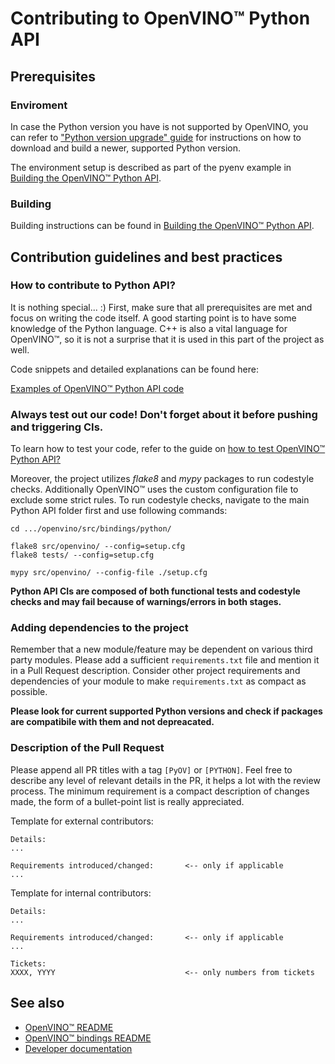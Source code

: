 # Contributing to OpenVINO™ Python API

## Prerequisites

### Enviroment
In case the Python version you have is not supported by OpenVINO, you can refer to ["Python version upgrade" guide](https://github.com/openvinotoolkit/openvino/blob/master/src/bindings/python/docs/python_version_upgrade.md) for instructions on how to download and build a newer, supported Python version.

The environment setup is described as part of the pyenv example in [Building the OpenVINO™ Python API](./build.md#Example:_using_pyenv_with_OpenVINO™_on_Linux_based_system).

### Building
Building instructions can be found in [Building the OpenVINO™ Python API](./build.md#_Building_the_OpenVINO™_Python_API).

## Contribution guidelines and best practices

### How to contribute to Python API?
It is nothing special... :) First, make sure that all prerequisites are met and focus on writing the code itself. A good starting point is to have some knowledge of the Python language. C++ is also a vital language for OpenVINO™, so it is not a surprise that it is used in this part of the project as well.

Code snippets and detailed explanations can be found here:

[Examples of OpenVINO™ Python API code](./code_example.md)

### Always test out our code! Don't forget about it before pushing and triggering CIs.

To learn how to test your code, refer to the guide on [how to test OpenVINO™ Python API?](./test_examples.md#Running_OpenVINO™_Python_API_tests)

Moreover, the project utilizes *flake8* and *mypy* packages to run codestyle checks. Additionally OpenVINO™ uses the custom configuration file to exclude some strict rules. To run codestyle checks, navigate to the main Python API folder first and use following commands:
```shell
cd .../openvino/src/bindings/python/

flake8 src/openvino/ --config=setup.cfg
flake8 tests/ --config=setup.cfg

mypy src/openvino/ --config-file ./setup.cfg
```

**Python API CIs are composed of both functional tests and codestyle checks and may fail because of warnings/errors in both stages.**

### Adding dependencies to the project
Remember that a new module/feature may be dependent on various third party modules. Please add a sufficient `requirements.txt` file and mention it in a Pull Request description. Consider other project requirements and dependencies of your module to make `requirements.txt` as compact as possible.

**Please look for current supported Python versions and check if packages are compatibile with them and not depreacated.**

### Description of the Pull Request
Please append all PR titles with a tag `[PyOV]` or `[PYTHON]`. Feel free to describe any level of relevant details in the PR, it helps a lot with the review process. The minimum requirement is a compact description of changes made, the form of a bullet-point list is really appreciated.

Template for external contributors:
```
Details:
...

Requirements introduced/changed:       <-- only if applicable
...
```

Template for internal contributors:
```
Details:
...

Requirements introduced/changed:       <-- only if applicable
...

Tickets:
XXXX, YYYY                             <-- only numbers from tickets
```

## See also
 * [OpenVINO™ README](../../../../README.md)
 * [OpenVINO™ bindings README](../../README.md)
 * [Developer documentation](../../../../docs/dev/index.md)
